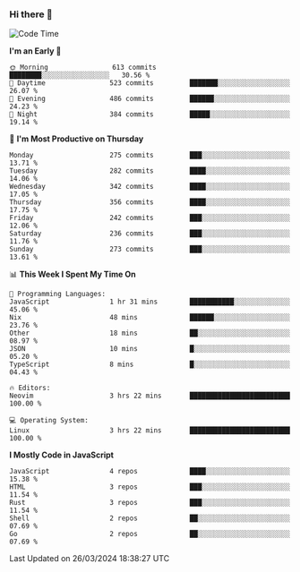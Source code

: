### Hi there 👋
<!--START_SECTION:waka-->
![Code Time](http://img.shields.io/badge/Code%20Time-298%20hrs%2055%20mins-blue)

**I'm an Early 🐤** 

```text
🌞 Morning                613 commits         ████████░░░░░░░░░░░░░░░░░   30.56 % 
🌆 Daytime                523 commits         ███████░░░░░░░░░░░░░░░░░░   26.07 % 
🌃 Evening                486 commits         ██████░░░░░░░░░░░░░░░░░░░   24.23 % 
🌙 Night                  384 commits         █████░░░░░░░░░░░░░░░░░░░░   19.14 % 
```
📅 **I'm Most Productive on Thursday** 

```text
Monday                   275 commits         ███░░░░░░░░░░░░░░░░░░░░░░   13.71 % 
Tuesday                  282 commits         ████░░░░░░░░░░░░░░░░░░░░░   14.06 % 
Wednesday                342 commits         ████░░░░░░░░░░░░░░░░░░░░░   17.05 % 
Thursday                 356 commits         ████░░░░░░░░░░░░░░░░░░░░░   17.75 % 
Friday                   242 commits         ███░░░░░░░░░░░░░░░░░░░░░░   12.06 % 
Saturday                 236 commits         ███░░░░░░░░░░░░░░░░░░░░░░   11.76 % 
Sunday                   273 commits         ███░░░░░░░░░░░░░░░░░░░░░░   13.61 % 
```


📊 **This Week I Spent My Time On** 

```text
💬 Programming Languages: 
JavaScript               1 hr 31 mins        ███████████░░░░░░░░░░░░░░   45.06 % 
Nix                      48 mins             ██████░░░░░░░░░░░░░░░░░░░   23.76 % 
Other                    18 mins             ██░░░░░░░░░░░░░░░░░░░░░░░   08.97 % 
JSON                     10 mins             █░░░░░░░░░░░░░░░░░░░░░░░░   05.20 % 
TypeScript               8 mins              █░░░░░░░░░░░░░░░░░░░░░░░░   04.43 % 

🔥 Editors: 
Neovim                   3 hrs 22 mins       █████████████████████████   100.00 % 

💻 Operating System: 
Linux                    3 hrs 22 mins       █████████████████████████   100.00 % 
```

**I Mostly Code in JavaScript** 

```text
JavaScript               4 repos             ████░░░░░░░░░░░░░░░░░░░░░   15.38 % 
HTML                     3 repos             ███░░░░░░░░░░░░░░░░░░░░░░   11.54 % 
Rust                     3 repos             ███░░░░░░░░░░░░░░░░░░░░░░   11.54 % 
Shell                    2 repos             ██░░░░░░░░░░░░░░░░░░░░░░░   07.69 % 
Go                       2 repos             ██░░░░░░░░░░░░░░░░░░░░░░░   07.69 % 
```




 Last Updated on 26/03/2024 18:38:27 UTC
<!--END_SECTION:waka-->

<!--
**YoganshSharma/YoganshSharma** is a ✨ _special_ ✨ repository because its `README.md` (this file) appears on your GitHub profile.

Here are some ideas to get you started:

- 🔭 I’m currently working on ...
- 🌱 I’m currently learning ...
- 👯 I’m looking to collaborate on ...
- 🤔 I’m looking for help with ...
- 💬 Ask me about ...
- 📫 How to reach me: ...
- 😄 Pronouns: ...
- ⚡ Fun fact: ...
-->
